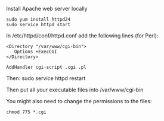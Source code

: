 Install Apache web server locally

	sudo yum install httpd24
	sudo service httpd start

In /etc/httpd/conf/httpd.conf add the following lines (for Perl):

	<Directory "/var/www/cgi-bin">
	   Options +ExecCGI
	</Directory>

	AddHandler cgi-script .cgi .pl

Then:
	sudo service httpd restart

Then put all your executable files into /var/www/cgi-bin

You might also need to change the permissions to the files:
    
    chmod 775 *.cgi

